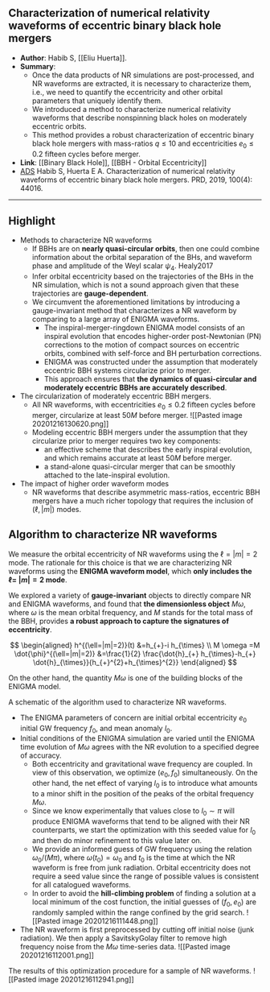 ## Characterization of numerical relativity waveforms of eccentric binary black hole mergers

- **Author**: Habib S, [[Eliu Huerta]].
- **Summary**:
	- Once the data products of NR simulations are post-processed, and NR waveforms are extracted, it is necessary to characterize them, i.e., we need to quantify the eccentricity and other orbital parameters that uniquely identify them.
	- We introduced a method to characterize numerical relativity waveforms that describe nonspinning black holes on moderately eccentric orbits.
	- This method provides a robust characterization of eccentric binary black hole mergers with mass-ratios $q \leq 10$ and eccentricities $e_{0} \leq 0.2$ fifteen cycles before merger.
- **Link**: [[Binary Black Hole]], [[BBH - Orbital Eccentricity]]
- [ADS](https://ui.adsabs.harvard.edu/abs/2019PhRvD.100d4016H) Habib S, Huerta E A. Characterization of numerical relativity waveforms of eccentric binary black hole mergers. PRD, 2019, 100(4): 44016.

___

## Highlight

- Methods to characterize NR waveforms
	- If BBHs are on **nearly quasi-circular orbits**, then one could combine information about the orbital separation of the BHs, and waveform phase and amplitude of the Weyl scalar $\psi_{4}$. Healy2017
	- Infer orbital eccentricity based on the trajectories of the BHs in the NR simulation, which is not a sound approach given that these trajectories are **gauge-dependent**.
	- We circumvent the aforementioned limitations by introducing a gauge-invariant method that characterizes a NR waveform by comparing to a large array of ENIGMA waveforms.
		- The inspiral-merger-ringdown ENIGMA model consists of an inspiral evolution that encodes higher-order post-Newtonian (PN) corrections to the motion of compact sources on eccentric orbits, combined with self-force and BH perturbation corrections.
		- ENIGMA was constructed under the assumption that moderately eccentric BBH systems circularize prior to merger.
		- This approach ensures that **the dynamics of quasi-circular and moderately eccentric BBHs are accurately described**.
- The circularization of moderately eccentric BBH mergers.
	- All NR waveforms, with eccentricities $e_{0} \leq 0.2$ fifteen cycles before merger, circularize at least $50 M$ before merger.
		![[Pasted image 20201216130620.png]]
	- Modeling eccentric BBH mergers under the assumption that they circularize prior to merger requires two key components:
		- an effective scheme that describes the early inspiral evolution, and which remains accurate at least $50M$ before merger.
		- a stand-alone quasi-circular merger that can be smoothly attached to the late-inspiral evolution.
- The impact of higher order waveform modes
	- NR waveforms that describe asymmetric mass-ratios, eccentric BBH mergers have a much richer topology that requires the inclusion of $(\ell,|m|)$ modes.

## Algorithm to characterize NR waveforms

We measure the orbital eccentricity of NR waveforms using the $\ell=|m|=2$ mode. The rationale for this choice is that we are characterizing NR waveforms using the **ENIGMA waveform model**, which **only includes the $\ell=$ $|m|=2$ mode**.

We explored a variety of **gauge-invariant** objects to directly compare NR and ENIGMA waveforms, and found that **the dimensionless object** $M \omega$, where $\omega$ is the mean orbital frequency, and $M$ stands for the total mass of the BBH, provides **a robust approach to capture the signatures of eccentricity**.

$$
\begin{aligned}
h^{(\ell=|m|=2)}(t) &=h_{+}-i h_{\times} \\
M \omega =M \dot{\phi}^{(\ell=|m|=2)} &=\frac{1}{2} \frac{\dot{h}_{+} h_{\times}-h_{+} \dot{h}_{\times}}{h_{+}^{2}+h_{\times}^{2}}
\end{aligned}
$$

On the other hand, the quantity $M \omega$ is one of the building blocks of the ENIGMA model.

A schematic of the algorithm used to characterize NR waveforms.
- The ENIGMA parameters of concern are initial orbital eccentricity $e_{0}$ initial GW frequency $f_{0},$ and mean anomaly $l_{0}$.
- Initial conditions of the ENIGMA simulation are varied until the ENIGMA time evolution of $M \omega$ agrees with the NR evolution to a specified degree of accuracy.
	- Both eccentricity and gravitational wave frequency are coupled. In view of this observation, we optimize $\left(e_{0}, f_{0}\right)$ simultaneously. On the other hand, the net effect of varying $l_{0}$ is to introduce what amounts to a minor shift in the position of the peaks of the orbital frequency $M \omega$.
	- Since we know experimentally that values close to $l_{0} \sim \pi$ will produce ENIGMA waveforms that tend to be aligned with their NR counterparts, we start the optimization with this seeded value for $l_{0}$ and then do minor refinement to this value later on.
	- We provide an informed guess of GW frequency using the relation $\omega_{0} /(M \pi),$ where $\omega\left(t_{0}\right)=\omega_{0}$ and $t_{0}$ is the time at which the NR waveform is free from junk radiation. Orbital eccentricity does not require a seed value since the range of possible values is consistent for all catalogued waveforms.
	- In order to avoid the **hill-climbing problem** of finding a solution at a local minimum of the cost function, the initial guesses of $\left(f_{0}, e_{0}\right)$ are randomly sampled within the range confined by the grid search.
	![[Pasted image 20201216111448.png]]
- The NR waveform is first preprocessed by cutting off initial noise (junk radiation). We then apply a SavitskyGolay filter to remove high frequency noise from the $M \omega$ time-series data.
	![[Pasted image 20201216112001.png]]

The results of this optimization procedure for a sample of NR waveforms.
	![[Pasted image 20201216112941.png]]